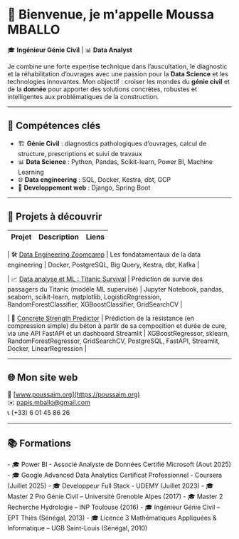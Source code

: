 # 👋 Bienvenue, je m'appelle Moussa MBALLO

🎓 **Ingénieur Génie Civil** | 📊 **Data Analyst**

Je combine une forte expertise technique dans l’auscultation, le diagnostic et la réhabilitation d’ouvrages avec une passion pour la **Data Science** et les technologies innovantes. 
Mon objectif : croiser les mondes du **génie civil** et de la **donnée** pour apporter des solutions concrètes, robustes et intelligentes aux problématiques de la construction.

---

## 🚀 Compétences clés

- 🏗️ **Génie Civil** : diagnostics pathologiques d’ouvrages, calcul de structure, prescriptions et suivi de travaux
- 📊 **Data Science** : Python, Pandas, Scikit-learn, Power BI, Machine Learning
- 🌐 **Data engineering** : SQL, Docker, Kestra, dbt, GCP
- 🔗 **Developpement web** : Django, Spring Boot

---

## 📂 Projets à découvrir

| Projet | Description | Liens |
|--------|-------------|-------|

| 🛠️ [Data Engineering Zoomcamp](https://github.com/MoussaInc/data-engineering-zoomcamp-2025) | Les fondatamentaux de la data engineering | Docker, PostgreSQL, Big Query, Kestra, dbt, Kafka |

| 📈 [Data analyse et ML : Titanic Survival](https://github.com/MoussaInc/Data-analyse-et-ML) | Prédiction de survie des passagers du Titanic (modèle ML supervisé) | Jupyter Notebook, pandas, seaborn, scikit-learn, matplotlib, LogisticRegression, RandomForestClassifier, XGBoostClassifier, GridSearchCV |

| 🧱 [Concrete Strength Predictor](https://github.com/MoussaInc/Data-analyse-et-ML/tree/main/projets/2-concrete_strength_project) | Prédiction de la résistance (en compression simple) du béton à partir de sa composition et durée de cure, via une API FastAPI et un dashboard Streamlit | XGBoostRegressor, sklearn, RandomForestRegressor, GridSearchCV, PostgreSQL, FastAPI, Streamlit, Docker, LinearRegression |

<!--| 🧱 [Diagnostic Assainissement DEA93](https://github.com/MoussaInc/dea93-diagnostics) | Réhabilitation de réseaux pour la Seine-Saint-Denis | Power BI, Génie Civil |

| 📊 [Dashboard Power BI](https://github.com/MoussaInc/powerbi-assainissement) | Visualisation de données techniques de terrain | Power BI |

| 💡 [Portfolio Web](https://github.com/MoussaInc/site-poussaim-org](https://poussaim.org/) | Site personnel [poussaim.org](https://poussaim.org) pour présenter mes projets | Django, HTML |
-->

---

## 🌐 Mon site web

🔗 [www.poussaim.org](https://poussaim.org)  
✉️ papis.mballo@gmail.com  
📞 (+33) 6 01 45 86 26

---

## 📚 Formations
<!--
- 🎓 Data engineer - Data Engineering Zoomcamp (Decembre 2025)
--!>

- 🎓 Power BI - Associé Analyste de Données Certifié Microsoft (Aout 2025) 

- 🎓 Google Advanced Data Analytics Certificat Professionnel - Coursera (Juillet 2025)

- 🎓 Developpeur Full Stack - UDEMY (Juillet 2023)  

- 🎓 Master 2 Pro Génie Civil – Université Grenoble Alpes (2017)  

- 🎓 Master 2 Recherche Hydrologie – INP Toulouse (2016)

- 🎓 Ingénieur Génie Civil – EPT Thiès (Sénégal, 2013)  

- 🎓 Licence 3 Mathématiques Appliquées & Informatique – UGB Saint-Louis (Sénégal, 2010)

